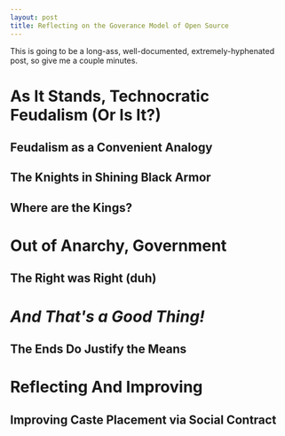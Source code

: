 ```yaml
---
layout: post
title: Reflecting on the Goverance Model of Open Source
---
```


This is going to be a long-ass, well-documented, extremely-hyphenated post, so give me a couple minutes.

# As It Stands, Technocratic Feudalism (Or Is It?)

## Feudalism as a Convenient Analogy

## The Knights in Shining Black Armor

## Where are the Kings?

# Out of Anarchy, Government

## The Right was Right (duh)

# *And That's a Good Thing!*

## The Ends Do Justify the Means

# Reflecting And Improving

## Improving Caste Placement via Social Contract
